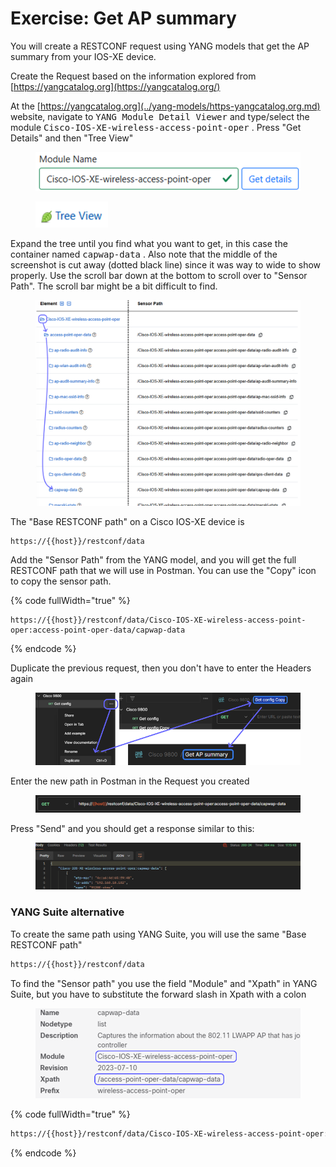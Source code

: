 # Exercise: Get AP summary

You will create a RESTCONF request using YANG models that get the AP summary from your IOS-XE device.&#x20;

Create the Request based on the information explored from [https://yangcatalog.org](https://yangcatalog.org/)

At the [https://yangcatalog.org](../yang-models/https-yangcatalog.org.md) website, navigate to <kbd>YANG Module Detail Viewer</kbd> and type/select the module <kbd>Cisco-IOS-XE-wireless-access-point-oper</kbd> . Press "Get Details" and then "Tree View"

<figure><img src="../../.gitbook/assets/image (1) (1) (1).png" alt="" width="480"><figcaption></figcaption></figure>

<figure><img src="../../.gitbook/assets/image (80).png" alt="" width="116"><figcaption></figcaption></figure>

Expand the tree until you find what you want to get, in this case the container named <kbd>capwap-data</kbd> . Also note that the middle of the screenshot is cut away (dotted black line) since it was way to wide to show properly. Use the scroll bar down at the bottom to scroll over to "Sensor Path". The scroll bar might be a bit difficult to find.

<figure><img src="../../.gitbook/assets/image (2) (1) (1).png" alt=""><figcaption></figcaption></figure>

The "Base RESTCONF path" on a Cisco IOS-XE device is

```html
https://{{host}}/restconf/data
```

Add the "Sensor Path" from the YANG model, and you will get the full RESTCONF path that we will use in Postman. You can use the "Copy" icon to copy the sensor path.

{% code fullWidth="true" %}
```
https://{{host}}/restconf/data/Cisco-IOS-XE-wireless-access-point-oper:access-point-oper-data/capwap-data
```
{% endcode %}

Duplicate the previous request, then you don't have to enter the Headers again

<figure><img src="../../.gitbook/assets/image (3) (1) (1).png" alt=""><figcaption></figcaption></figure>

Enter the new path in Postman in the Request you created

<div data-full-width="true"><figure><img src="../../.gitbook/assets/image (4) (1) (1).png" alt=""><figcaption></figcaption></figure></div>

Press "Send" and you should get a response similar to this:

<div data-full-width="true"><figure><img src="../../.gitbook/assets/image (5) (1) (1).png" alt=""><figcaption></figcaption></figure></div>

### YANG Suite alternative

To create the same path using YANG Suite, you will use the same "Base RESTCONF path"

```html
https://{{host}}/restconf/data
```

To find the "Sensor path" you use the field "Module" and "Xpath" in YANG Suite, but you have to substitute the forward slash in Xpath with a colon

<figure><img src="../../.gitbook/assets/image (6).png" alt="" width="563"><figcaption></figcaption></figure>

{% code fullWidth="true" %}
```html
https://{{host}}/restconf/data/Cisco-IOS-XE-wireless-access-point-oper:access-point-oper-data/capwap-data
```
{% endcode %}
